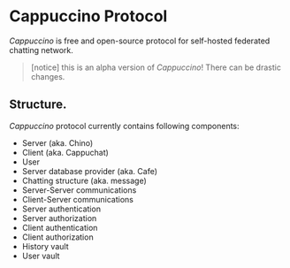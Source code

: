 # Cappuccino Protocol
*Cappuccino* is free and open-source protocol for self-hosted federated chatting network.

> [notice]
> this is an alpha version of *Cappuccino*!
> There can be drastic changes.

## Structure.
*Cappuccino* protocol currently contains following components:

* Server (aka. Chino)
* Client (aka. Cappuchat)
* User
* Server database provider (aka. Cafe)
* Chatting structure (aka. message)
* Server-Server communications
* Client-Server communications
* Server authentication
* Server authorization
* Client authentication
* Client authorization
* History vault
* User vault
